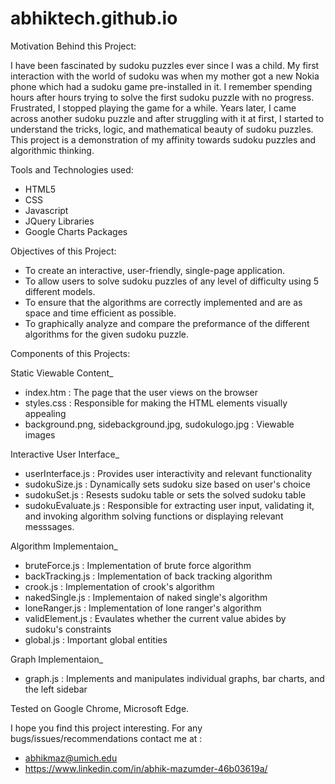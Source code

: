 # abhiktech.github.io

Motivation Behind this Project:

I have been fascinated by sudoku puzzles ever since I was a child. My first interaction with the world of sudoku was when my mother
got a new Nokia phone which had a sudoku game pre-installed in it. I remember spending hours after hours trying to solve the first sudoku
puzzle with no progress. Frustrated, I stopped playing the game for a while. Years later, I came across another sudoku puzzle and after 
struggling with it at first, I started to understand the tricks, logic, and mathematical beauty of sudoku puzzles. This project is a 
demonstration of my affinity towards sudoku puzzles and algorithmic thinking.

Tools and Technologies used:
- HTML5
- CSS
- Javascript
- JQuery Libraries
- Google Charts Packages

Objectives of this Project:
- To create an interactive, user-friendly, single-page application.
- To allow users to solve sudoku puzzles of any level of difficulty using 5 different models.
- To ensure that the algorithms are correctly implemented and are as space and time efficient as possible.
- To graphically analyze and compare the preformance of the different algorithms for the given sudoku puzzle.

Components of this Projects:

Static Viewable Content_
- index.htm : The page that the user views on the browser
- styles.css : Responsible for making the HTML elements visually appealing
- background.png, sidebackground.jpg, sudokulogo.jpg : Viewable images

Interactive User Interface_
- userInterface.js : Provides user interactivity and relevant functionality
- sudokuSize.js : Dynamically sets sudoku size based on user's choice
- sudokuSet.js : Resests sudoku table or sets the solved sudoku table
- sudokuEvaluate.js : Responsible for extracting user input, validating it, and invoking algorithm solving functions or displaying 
  relevant messsages.
  
Algorithm Implementaion_
- bruteForce.js : Implementation of brute force algorithm
- backTracking.js : Implementation of back tracking algorithm
- crook.js : Implementation of crook's algorithm
- nakedSingle.js : Implementaion of naked single's algorithm
- loneRanger.js : Implementation of lone ranger's algorithm
- validElement.js : Evaulates whether the current value abides by sudoku's constraints
- global.js : Important global entities

Graph Implementaion_
- graph.js : Implements and manipulates individual graphs, bar charts, and the left sidebar

Tested on Google Chrome, Microsoft Edge.

I hope you find this project interesting. For any bugs/issues/recommendations contact me at : 
- abhikmaz@umich.edu
- https://www.linkedin.com/in/abhik-mazumder-46b03619a/

